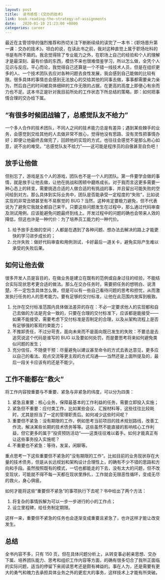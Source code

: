 ```yaml
---
layout: post
title:  读书感悟：《交办的技术》
link: book-reading-the-strategy-of-assignments
date:   2020-01-10 21:23:00 +0800
categories: career
---
```


最近在主管领导的强烈推荐和热切关注下断断续续的读完了一本书：《职场晋升第一课：交办的技术》。坦白的说，在读此书之前，我对这种直觉上属于职场社科的书是有所不屑的。我总觉得除了专业能力之外，在职场上自己的经验和个人的理解才是最深刻、最有价值的东西，模仿不来也很难借鉴学习，所以怎么做，全凭个人见识与反应。平心而论，我觉得自己还算是一个不错一线技术人员，但是在组织更多的人、一个技术团队去应对各种问题去良性发展，我会感到自己能做的比较有限。很多具体的事情总会感到无法放心的交给其他的同事去做，事事都需要亲力亲为，然后自己的时间被具体细碎的工作无限的占据，在更高的高度上即便心有余而力也不足。这本书正是针对我目前所处的工作状态下所总结的策略，即：如何把事情合理的交办给下属。

## “有很多时候团战输了，总感觉队友不给力”

一个多人合作的技术团队，不同人之间的技术能力总是有差异；遇到某些棘手的业务，会感觉到交给其他的人去做非常不放心，觉得他没有思路、没有灵性把事情办好；即便让他最终去做完了，回顾他的实现的方式，也往往会感觉不是那么称心如意，说不出的难受。“总感觉队友不给力”——这可能是程序员的自傲甚至自负吧！

## 放手让他做

但别忘了，游戏是五个人的游戏，团队也不是一个人的团队。第一件要学会做的事情，就是放手让他去做，让他在挑战和困顿中磨练成长。对于我而言这更多需要一种心态上的转变，需要挑选合适的人做合适的有挑战的事，并且留出可能失败的空间给到对方。那么具体到实际业务中，团队是否能承受一定程度的“失败”，比如说实现的非常丑陋甚至有不易察觉的 BUG？当然，这种肯定要极力避免，但不代表说为了避免它我就全都自己来干。只要这些问题发生在过程中，那么通过代码审查及测试用例，应该能避免问题最终到线上。开发过程中的问题的确也会带来人效的降低，但这也许是一种代价：为了培养员工能力的一种代价。

1. 给予放手去做的空间：人都是在遇到了各种问题、想办法去解决的路上才能更快的学习进步成长的；
2. 允许失败：做好代码审查和用例测试，卡好最后一道关卡，避免实际产生难以承受的失败后果。

## 如何让他去做

很多开发人员是盲目的，在做业务是建立在既有的范例或自身过往的经验，不能结合实际现状思考更合适的做法。那么在交办任务时，需要把任务的想明白、说清楚。不一定包含具体怎么做，但是可以有一些自己看待问题的思考和担忧，从而激发执行任务的人的思考能力。要有足够的交付标准，让他在此范围内发挥到极致。

1. 允许在交付标准范围内具体做法差异的存在：不必一定要求他人的实现都和自己去做的方法是完全一致的，只要在合理的交付标准下，应该都是能接受——如果不能接受，需要考虑下交付标准是否制定的合理，以及从架构流程上是否有足够强的客观约束能力；
2. 不推卸责任，不过分苛责，面向未来而不是面向既已发生的失败：不要总是去追究说这个代码是谁写的 BUG 以及要如何处罚，而是要思考将来如何避免类似问题的发生；
3. 充分信任，不随便干预：尽量避免以建议甚至命令的方式去表达意见，更多应以自己的看法、观点交流等更主观的方式沟通——当然还是上面所提及的，最后一段关卡应该有的还是不能少。

## 工作不能都在”救火“

将工作内容按重要与不重要、紧急与非紧急的纬度，可以分为四类：

1. 紧急且重要：核心业务，保障最基本的工作利益的任务，需要立即投入实施；
2. 紧急但不重要：应付类工作，比如某些会议、汇报材料等，这些往往比较耗时，尤其是担当了一定的管理职责后。如何减少这些时间呢？
3. 重要但不紧急：没有期限的工作，例如思考当前项目的技术规划路线，改善工作流，解决某些长期的技术债务等等。这些虽然不能直接的影响核心工作利益，但它更多的属于”投资预防活动“——这类往往难以着手。如何才能真正有让这些事务投入实施呢？
4. 不重要也不紧急：等待，发呆，闲聊等。

重点思考一下这些重要但不紧急的”没有期限的工作“。比如目前的业务现状存在大量的技术债务，但是从长远规划和架构设计合理性上，的确有不少不错的思路和方向和手段。虽然按照既有的模式，一切也都能走的下去，没有太大的问题，但不改变现状，可能就不得不每一天都在现状里挣扎，工作就会无限恶性循环，变成无尽的救火，身心俱疲。

如何才能将这些“重要但不紧急”的事项执行下去呢？书中给出了两个方法：

1. 将复杂的事情拆解为可以一步一步进行的小的工作点；
2. 设立里程碑，给任务制定期限。

这样一来，重要但不紧急的任务也会逐渐变成重要且紧急了，也许这样才能让改变发生。

## 总结

全书内容不多，只有 150 页，但在具体问题分析上，从转变事必躬亲思想、交办下属、培养团队能力、思考和组织工作内容等方面，的确有很多切合了我所正面临的实际问题，适当的停留下来阅读思考还是颇有裨益的。事在人为，还是需要有更大的勇气和魄力去承担具体业务之外的更宏大的事务，这样技术上才能有所突破。
